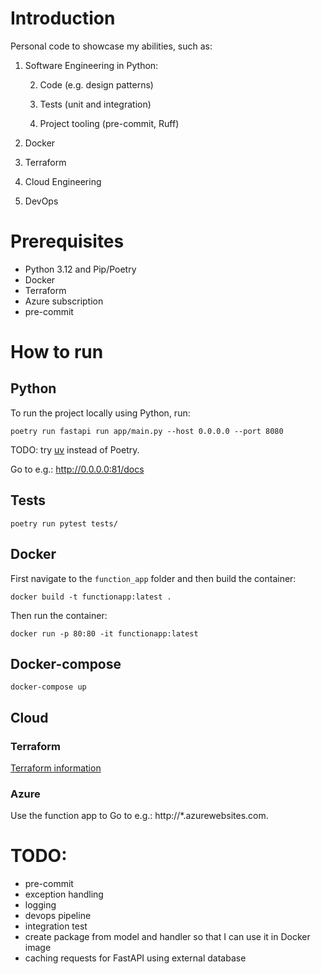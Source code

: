# Introduction
Personal code to showcase my abilities, such as:
1. Software Engineering in Python:

   2. Code (e.g. design patterns)
   
   3. Tests (unit and integration)
   
   4. Project tooling (pre-commit, Ruff)
   
2. Docker
3. Terraform
4. Cloud Engineering
5. DevOps 


# Prerequisites
- Python 3.12 and Pip/Poetry
- Docker
- Terraform
- Azure subscription
- pre-commit


# How to run

## Python
To run the project locally using Python, run:

`poetry run fastapi run app/main.py --host 0.0.0.0 --port 8080`

TODO: try [uv](https://github.com/astral-sh/uv) instead of Poetry.

Go to e.g.: http://0.0.0.0:81/docs

## Tests

`poetry run pytest tests/`

## Docker

First navigate to the `function_app` folder and then build the container:

`docker build -t functionapp:latest .`

Then run the container:

`docker run -p 80:80 -it functionapp:latest`


## Docker-compose

`docker-compose up`



## Cloud

### Terraform

[Terraform information](infra/README.md)


### Azure
Use the function app to 
Go to e.g.: http://*.azurewebsites.com.

# TODO: 
- pre-commit
- exception handling
- logging
- devops pipeline
- integration test
- create package from model and handler so that I can use it in Docker image
- caching requests for FastAPI using external database


